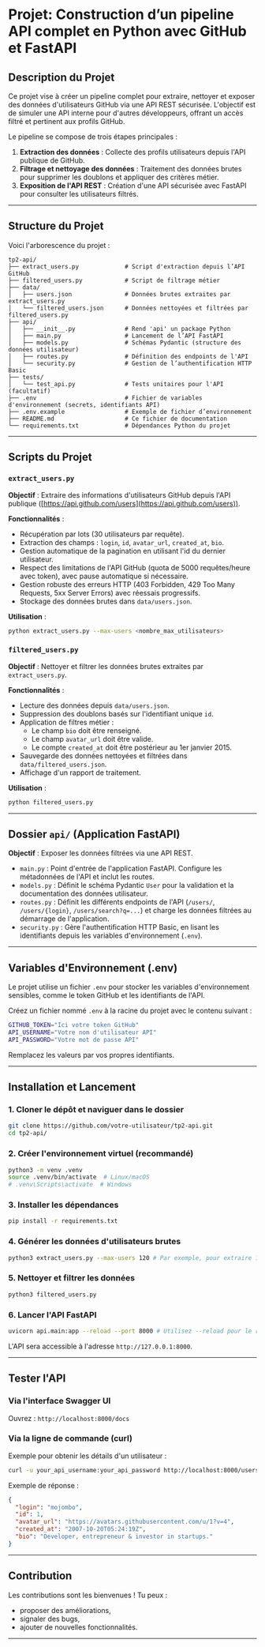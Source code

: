 # Projet: Construction d’un pipeline API complet en Python avec GitHub et FastAPI 

## Description du Projet

Ce projet vise à créer un pipeline complet pour extraire, nettoyer et exposer des données d'utilisateurs GitHub via une API REST sécurisée. L'objectif est de simuler une API interne pour d'autres développeurs, offrant un accès filtré et pertinent aux profils GitHub.

Le pipeline se compose de trois étapes principales :

1. **Extraction des données** : Collecte des profils utilisateurs depuis l'API publique de GitHub.
2. **Filtrage et nettoyage des données** : Traitement des données brutes pour supprimer les doublons et appliquer des critères métier.
3. **Exposition de l'API REST** : Création d'une API sécurisée avec FastAPI pour consulter les utilisateurs filtrés.

---

## Structure du Projet

Voici l'arborescence du projet :

```
tp2-api/
├── extract_users.py             # Script d'extraction depuis l’API GitHub
├── filtered_users.py            # Script de filtrage métier
├── data/
│   ├── users.json               # Données brutes extraites par extract_users.py
│   └── filtered_users.json      # Données nettoyées et filtrées par filtered_users.py
├── api/
│   ├── __init__.py              # Rend 'api' un package Python
│   ├── main.py                  # Lancement de l’API FastAPI
│   ├── models.py                # Schémas Pydantic (structure des données utilisateur)
│   ├── routes.py                # Définition des endpoints de l'API
│   └── security.py              # Gestion de l’authentification HTTP Basic
├── tests/
│   └── test_api.py              # Tests unitaires pour l'API (facultatif)
├── .env                         # Fichier de variables d'environnement (secrets, identifiants API)
├── .env.example                 # Exemple de fichier d’environnement
├── README.md                    # Ce fichier de documentation
└── requirements.txt             # Dépendances Python du projet
```

---

## Scripts du Projet

### `extract_users.py`

**Objectif** : Extraire des informations d'utilisateurs GitHub depuis l'API publique ([https://api.github.com/users](https://api.github.com/users)).

**Fonctionnalités** :

- Récupération par lots (30 utilisateurs par requête).
- Extraction des champs : `login`, `id`, `avatar_url`, `created_at`, `bio`.
- Gestion automatique de la pagination en utilisant l'id du dernier utilisateur.
- Respect des limitations de l'API GitHub (quota de 5000 requêtes/heure avec token), avec pause automatique si nécessaire.
- Gestion robuste des erreurs HTTP (403 Forbidden, 429 Too Many Requests, 5xx Server Errors) avec réessais progressifs.
- Stockage des données brutes dans `data/users.json`.

**Utilisation** :

```bash
python extract_users.py --max-users <nombre_max_utilisateurs>
```

### `filtered_users.py`

**Objectif** : Nettoyer et filtrer les données brutes extraites par `extract_users.py`.

**Fonctionnalités** :

- Lecture des données depuis `data/users.json`.
- Suppression des doublons basés sur l'identifiant unique `id`.
- Application de filtres métier :
  - Le champ `bio` doit être renseigné.
  - Le champ `avatar_url` doit être valide.
  - Le compte `created_at` doit être postérieur au 1er janvier 2015.
- Sauvegarde des données nettoyées et filtrées dans `data/filtered_users.json`.
- Affichage d'un rapport de traitement.

**Utilisation** :

```bash
python filtered_users.py
```

---

## Dossier `api/` (Application FastAPI)

**Objectif** : Exposer les données filtrées via une API REST.

- `main.py` : Point d'entrée de l'application FastAPI. Configure les métadonnées de l'API et inclut les routes.
- `models.py` : Définit le schéma Pydantic `User` pour la validation et la documentation des données utilisateur.
- `routes.py` : Définit les différents endpoints de l'API (`/users/`, `/users/{login}`, `/users/search?q=...`) et charge les données filtrées au démarrage de l'application.
- `security.py` : Gère l'authentification HTTP Basic, en lisant les identifiants depuis les variables d'environnement (`.env`).

---
## Variables d'Environnement (.env)

Le projet utilise un fichier `.env` pour stocker les variables d'environnement sensibles, comme le token GitHub et les identifiants de l'API.

Créez un fichier nommé `.env` à la racine du projet avec le contenu suivant :

```bash
GITHUB_TOKEN="Ici votre token GitHub"
API_USERNAME="Votre nom d'utilisateur API"
API_PASSWORD="Votre mot de passe API"
```

Remplacez les valeurs par vos propres identifiants.

---

## Installation et Lancement

### 1. Cloner le dépôt et naviguer dans le dossier

```bash
git clone https://github.com/votre-utilisateur/tp2-api.git
cd tp2-api/
```

### 2. Créer l'environnement virtuel (recommandé)

```bash
python3 -m venv .venv
source .venv/bin/activate  # Linux/macOS
# .venv\Scripts\activate  # Windows
```

### 3. Installer les dépendances

```bash
pip install -r requirements.txt
```

### 4. Générer les données d'utilisateurs brutes

```bash
python3 extract_users.py --max-users 120 # Par exemple, pour extraire 120 utilisateurs
```

### 5. Nettoyer et filtrer les données

```bash
python3 filtered_users.py
```

### 6. Lancer l'API FastAPI

```bash
uvicorn api.main:app --reload --port 8000 # Utilisez --reload pour le rechargement automatique en développement et --port pour spécifier le port
```

L'API sera accessible à l'adresse `http://127.0.0.1:8000`.

---

## Tester l'API

### Via l'interface Swagger UI

Ouvrez : `http://localhost:8000/docs`

### Via la ligne de commande (curl)

Exemple pour obtenir les détails d'un utilisateur :

```bash
curl -u your_api_username:your_api_password http://localhost:8000/users/mojombo
```

Exemple de réponse :

```json
{
  "login": "mojombo",
  "id": 1,
  "avatar_url": "https://avatars.githubusercontent.com/u/1?v=4",
  "created_at": "2007-10-20T05:24:19Z",
  "bio": "Developer, entrepreneur & investor in startups."
}
```

---

##  Contribution

Les contributions sont les bienvenues ! Tu peux :
- proposer des améliorations,
- signaler des bugs,
- ajouter de nouvelles fonctionnalités.


---